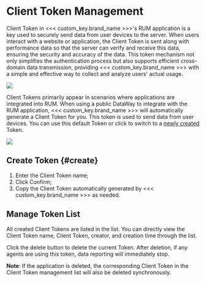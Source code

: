 # Client Token Management

Client Token in <<< custom_key.brand_name >>>'s RUM application is a key used to securely send data from user devices to the server. When users interact with a website or application, the Client Token is sent along with performance data so that the server can verify and receive this data, ensuring the security and accuracy of the data. This token mechanism not only simplifies the authentication process but also supports efficient cross-domain data transmission, providing <<< custom_key.brand_name >>> with a simple and effective way to collect and analyze users' actual usage.

![](img/overall-token.png)

Client Tokens primarily appear in scenarios where applications are integrated into RUM. When using a public DataWay to integrate with the RUM application, <<< custom_key.brand_name >>> will automatically generate a Client Token for you. This token is used to send data from user devices. You can use this default Token or click to switch to a [newly created](#create) Token.

![](img/client-token.png)

## Create Token {#create}

1. Enter the Client Token name;
2. Click Confirm;
3. Copy the Client Token automatically generated by <<< custom_key.brand_name >>> as needed.

## Manage Token List

All created Client Tokens are listed in the list. You can directly view the Client Token name, Client Token, creator, and creation time through the list.

Click the delete button to delete the current Token. After deletion, if any agents are using this token, data reporting will immediately stop.

**Note**: If the application is deleted, the corresponding Client Token in the Client Token management list will also be deleted synchronously.